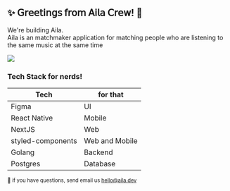 ## ✨ 𝖦𝗋𝖾𝖾𝗍𝗂𝗇𝗀𝗌 𝖿𝗋𝗈𝗆 𝖠𝗂𝗅𝖺 𝖢𝗋𝖾𝗐! 👋

We're building Aila. <br/>
Aila is an matchmaker application for matching people who are listening to the same music at the same time

![](https://media0.giphy.com/media/cJ5C4oyeLrQwBK7W9Z/giphy.gif?cid=ecf05e47xn81mm4gr7ky1vk47kqd8k30l6h5ox6souxhikn1&rid=giphy.gif&ct=g)

### Tech Stack for nerds!

|Tech| for that |
| ------------- | ------------- |
| Figma  | UI  |
| React Native  | Mobile  |
| NextJS  | Web  |
| styled-components  | Web and Mobile |
| Golang  | Backend  |
| Postgres  | Database  |

 
<!--

**Here are some ideas to get you started:**

🙋‍♀️ A short introduction - what is your organization all about?
🌈 Contribution guidelines - how can the community get involved?
👩‍💻 Useful resources - where can the community find your docs? Is there anything else the community should know?
🍿 Fun facts - what does your team eat for breakfast?
🧙 Remember, you can do mighty things with the power of [Markdown](https://docs.github.com/github/writing-on-github/getting-started-with-writing-and-formatting-on-github/basic-writing-and-formatting-syntax)
-->

<sub>🤔 if you have questions, send email us [hello@aila.dev](mailto:hello@aila.dev)</sub>
